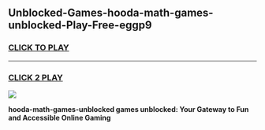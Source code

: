 
## Unblocked-Games-hooda-math-games-unblocked-Play-Free-eggp9
<h3>
<a href="https://premium76.site?title=hooda-math-games-unblocked&ref=15A">CLICK TO PLAY</a></h3>
<hr>

<h3>
<a href="https://premium76.site?title=hooda-math-games-unblocked&ref=15A">CLICK 2 PLAY</a>
  
</h3>

<a href="https://premium76.site?title=hooda-math-games-unblocked&ref=15A"><img src="https://clearcache.store/games.png"></a>


**hooda-math-games-unblocked games unblocked: Your Gateway to Fun and Accessible Online Gaming**
